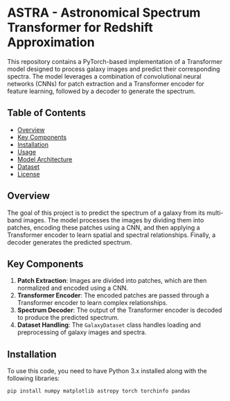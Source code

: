 # ASTRA - Astronomical Spectrum Transformer for Redshift Approximation

This repository contains a PyTorch-based implementation of a Transformer model designed to process galaxy images and predict their corresponding spectra. The model leverages a combination of convolutional neural networks (CNNs) for patch extraction and a Transformer encoder for feature learning, followed by a decoder to generate the spectrum.

## Table of Contents
- [Overview](#overview)
- [Key Components](#key-components)
- [Installation](#installation)
- [Usage](#usage)
- [Model Architecture](#model-architecture)
- [Dataset](#dataset)
- [License](#license)

## Overview

The goal of this project is to predict the spectrum of a galaxy from its multi-band images. The model processes the images by dividing them into patches, encoding these patches using a CNN, and then applying a Transformer encoder to learn spatial and spectral relationships. Finally, a decoder generates the predicted spectrum.

## Key Components

1. **Patch Extraction**: Images are divided into patches, which are then normalized and encoded using a CNN.
2. **Transformer Encoder**: The encoded patches are passed through a Transformer encoder to learn complex relationships.
3. **Spectrum Decoder**: The output of the Transformer encoder is decoded to produce the predicted spectrum.
4. **Dataset Handling**: The `GalaxyDataset` class handles loading and preprocessing of galaxy images and spectra.

## Installation

To use this code, you need to have Python 3.x installed along with the following libraries:

```bash
pip install numpy matplotlib astropy torch torchinfo pandas

